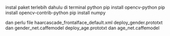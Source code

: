 instal paket terlebih dahulu di terminal python
pip install opencv-python
pip install opencv-contrib-python
pip install numpy

dan perlu file
haarcascade_frontalface_default.xml
deploy_gender.prototxt dan gender_net.caffemodel
deploy_age.prototxt dan age_net.caffemodel
